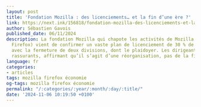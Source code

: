 ```yaml
---
layout: post
title: 'Fondation Mozilla : des licenciements… et la fin d’une ère ?'
link: https://next.ink/156818/fondation-mozilla-des-licenciements-et-la-fin-dune-ere/
author: Sébastien Gavois
published_date: 06/11/2024
description: La fondation Mozilla qui chapote les activités de Mozilla (et donc de
  Firefox) vient de confirmer un vaste plan de licenciement de 30 % de ses effectifs,
  avec la fermeture de deux divisions, dont le plaidoyer. Les dirigeants se veulent
  rassurants, affirmant qu’il s’agit d’une réorganisation, pas de la fin des combats.
language: fr
categories:
- articles
tags: mozilla firefox économie
og-tags: mozilla firefox économie
permalink: "/:categories/:year/:month/:day/:title/"
date: '2024-11-06 10:19:50 +0100'
---
```


